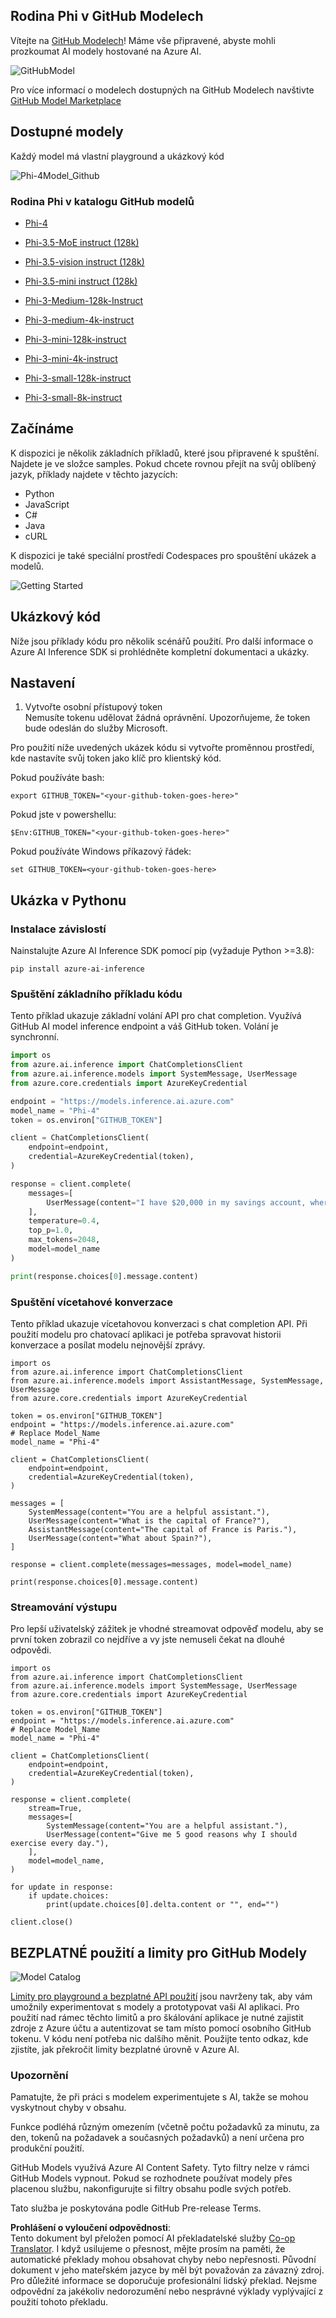 <!--
CO_OP_TRANSLATOR_METADATA:
{
  "original_hash": "fb67a08b9fc911a10ed58081fadef416",
  "translation_date": "2025-07-16T19:04:04+00:00",
  "source_file": "md/01.Introduction/02/02.GitHubModel.md",
  "language_code": "cs"
}
-->
## Rodina Phi v GitHub Modelech

Vítejte na [GitHub Modelech](https://github.com/marketplace/models)! Máme vše připravené, abyste mohli prozkoumat AI modely hostované na Azure AI.

![GitHubModel](../../../../../translated_images/GitHub_ModelCatalog.aa43c51c36454747ca1cc1ffa799db02cc66b4fb7e8495311701adb072442df8.cs.png)

Pro více informací o modelech dostupných na GitHub Modelech navštivte [GitHub Model Marketplace](https://github.com/marketplace/models)

## Dostupné modely

Každý model má vlastní playground a ukázkový kód

![Phi-4Model_Github](../../../../../translated_images/GitHub_ModelPlay.cf6a9f1106e048535478f17ed0078551c3959884e4083eb62a895bb089dd831c.cs.png)

### Rodina Phi v katalogu GitHub modelů

- [Phi-4](https://github.com/marketplace/models/azureml/Phi-4)

- [Phi-3.5-MoE instruct (128k)](https://github.com/marketplace/models/azureml/Phi-3-5-MoE-instruct)

- [Phi-3.5-vision instruct (128k)](https://github.com/marketplace/models/azureml/Phi-3-5-vision-instruct)

- [Phi-3.5-mini instruct (128k)](https://github.com/marketplace/models/azureml/Phi-3-5-mini-instruct)

- [Phi-3-Medium-128k-Instruct](https://github.com/marketplace/models/azureml/Phi-3-medium-128k-instruct)

- [Phi-3-medium-4k-instruct](https://github.com/marketplace/models/azureml/Phi-3-medium-4k-instruct)

- [Phi-3-mini-128k-instruct](https://github.com/marketplace/models/azureml/Phi-3-mini-128k-instruct)

- [Phi-3-mini-4k-instruct](https://github.com/marketplace/models/azureml/Phi-3-mini-4k-instruct)

- [Phi-3-small-128k-instruct](https://github.com/marketplace/models/azureml/Phi-3-small-128k-instruct)

- [Phi-3-small-8k-instruct](https://github.com/marketplace/models/azureml/Phi-3-small-8k-instruct)

## Začínáme

K dispozici je několik základních příkladů, které jsou připravené k spuštění. Najdete je ve složce samples. Pokud chcete rovnou přejít na svůj oblíbený jazyk, příklady najdete v těchto jazycích:

- Python
- JavaScript
- C#
- Java
- cURL

K dispozici je také speciální prostředí Codespaces pro spouštění ukázek a modelů.

![Getting Started](../../../../../translated_images/GitHub_ModelGetStarted.150220a802da6fb67944ad93c1a4c7b8a9811e43d77879a149ecf54c02928c6b.cs.png)

## Ukázkový kód

Níže jsou příklady kódu pro několik scénářů použití. Pro další informace o Azure AI Inference SDK si prohlédněte kompletní dokumentaci a ukázky.

## Nastavení

1. Vytvořte osobní přístupový token  
Nemusíte tokenu udělovat žádná oprávnění. Upozorňujeme, že token bude odeslán do služby Microsoft.

Pro použití níže uvedených ukázek kódu si vytvořte proměnnou prostředí, kde nastavíte svůj token jako klíč pro klientský kód.

Pokud používáte bash:  
```
export GITHUB_TOKEN="<your-github-token-goes-here>"
```  
Pokud jste v powershellu:  

```
$Env:GITHUB_TOKEN="<your-github-token-goes-here>"
```  

Pokud používáte Windows příkazový řádek:  

```
set GITHUB_TOKEN=<your-github-token-goes-here>
```  

## Ukázka v Pythonu

### Instalace závislostí  
Nainstalujte Azure AI Inference SDK pomocí pip (vyžaduje Python >=3.8):

```
pip install azure-ai-inference
```  
### Spuštění základního příkladu kódu

Tento příklad ukazuje základní volání API pro chat completion. Využívá GitHub AI model inference endpoint a váš GitHub token. Volání je synchronní.

```python
import os
from azure.ai.inference import ChatCompletionsClient
from azure.ai.inference.models import SystemMessage, UserMessage
from azure.core.credentials import AzureKeyCredential

endpoint = "https://models.inference.ai.azure.com"
model_name = "Phi-4"
token = os.environ["GITHUB_TOKEN"]

client = ChatCompletionsClient(
    endpoint=endpoint,
    credential=AzureKeyCredential(token),
)

response = client.complete(
    messages=[
        UserMessage(content="I have $20,000 in my savings account, where I receive a 4% profit per year and payments twice a year. Can you please tell me how long it will take for me to become a millionaire? Also, can you please explain the math step by step as if you were explaining it to an uneducated person?"),
    ],
    temperature=0.4,
    top_p=1.0,
    max_tokens=2048,
    model=model_name
)

print(response.choices[0].message.content)
```

### Spuštění vícetahové konverzace

Tento příklad ukazuje vícetahovou konverzaci s chat completion API. Při použití modelu pro chatovací aplikaci je potřeba spravovat historii konverzace a posílat modelu nejnovější zprávy.

```
import os
from azure.ai.inference import ChatCompletionsClient
from azure.ai.inference.models import AssistantMessage, SystemMessage, UserMessage
from azure.core.credentials import AzureKeyCredential

token = os.environ["GITHUB_TOKEN"]
endpoint = "https://models.inference.ai.azure.com"
# Replace Model_Name
model_name = "Phi-4"

client = ChatCompletionsClient(
    endpoint=endpoint,
    credential=AzureKeyCredential(token),
)

messages = [
    SystemMessage(content="You are a helpful assistant."),
    UserMessage(content="What is the capital of France?"),
    AssistantMessage(content="The capital of France is Paris."),
    UserMessage(content="What about Spain?"),
]

response = client.complete(messages=messages, model=model_name)

print(response.choices[0].message.content)
```

### Streamování výstupu

Pro lepší uživatelský zážitek je vhodné streamovat odpověď modelu, aby se první token zobrazil co nejdříve a vy jste nemuseli čekat na dlouhé odpovědi.

```
import os
from azure.ai.inference import ChatCompletionsClient
from azure.ai.inference.models import SystemMessage, UserMessage
from azure.core.credentials import AzureKeyCredential

token = os.environ["GITHUB_TOKEN"]
endpoint = "https://models.inference.ai.azure.com"
# Replace Model_Name
model_name = "Phi-4"

client = ChatCompletionsClient(
    endpoint=endpoint,
    credential=AzureKeyCredential(token),
)

response = client.complete(
    stream=True,
    messages=[
        SystemMessage(content="You are a helpful assistant."),
        UserMessage(content="Give me 5 good reasons why I should exercise every day."),
    ],
    model=model_name,
)

for update in response:
    if update.choices:
        print(update.choices[0].delta.content or "", end="")

client.close()
```

## BEZPLATNÉ použití a limity pro GitHub Modely

![Model Catalog](../../../../../translated_images/GitHub_Model.ca6c125cb3117d0ea7c2e204b066ee4619858d28e7b1a419c262443c5e9a2d5b.cs.png)

[Limity pro playground a bezplatné API použití](https://docs.github.com/en/github-models/prototyping-with-ai-models#rate-limits) jsou navrženy tak, aby vám umožnily experimentovat s modely a prototypovat vaši AI aplikaci. Pro použití nad rámec těchto limitů a pro škálování aplikace je nutné zajistit zdroje z Azure účtu a autentizovat se tam místo pomocí osobního GitHub tokenu. V kódu není potřeba nic dalšího měnit. Použijte tento odkaz, kde zjistíte, jak překročit limity bezplatné úrovně v Azure AI.

### Upozornění

Pamatujte, že při práci s modelem experimentujete s AI, takže se mohou vyskytnout chyby v obsahu.

Funkce podléhá různým omezením (včetně počtu požadavků za minutu, za den, tokenů na požadavek a současných požadavků) a není určena pro produkční použití.

GitHub Models využívá Azure AI Content Safety. Tyto filtry nelze v rámci GitHub Models vypnout. Pokud se rozhodnete používat modely přes placenou službu, nakonfigurujte si filtry obsahu podle svých potřeb.

Tato služba je poskytována podle GitHub Pre-release Terms.

**Prohlášení o vyloučení odpovědnosti**:  
Tento dokument byl přeložen pomocí AI překladatelské služby [Co-op Translator](https://github.com/Azure/co-op-translator). I když usilujeme o přesnost, mějte prosím na paměti, že automatické překlady mohou obsahovat chyby nebo nepřesnosti. Původní dokument v jeho mateřském jazyce by měl být považován za závazný zdroj. Pro důležité informace se doporučuje profesionální lidský překlad. Nejsme odpovědní za jakékoliv nedorozumění nebo nesprávné výklady vyplývající z použití tohoto překladu.